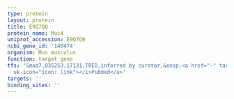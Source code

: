 ```yaml
---
type: protein
layout: protein
title: E9Q7Q0
protein_name: Muc4
uniprot_accession: E9Q7Q0
ncbi_gene_id: '140474'
organism: Mus musculus
function: target gene
tfs: 'Smad7,O35253,17131,TRED,inferred by curator,&ensp;<a href="-" target="_blank"><i
  uk-icon="icon: link"></i>Pubmed</a>'
targets: ''
binding_sites: ''
---
```

